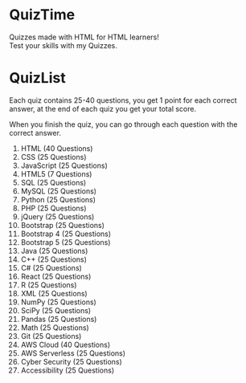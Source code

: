 <h1>QuizTime</h1>
Quizzes made with HTML for HTML learners!
<br>
Test your skills with my Quizzes.
<h1>QuizList</h1>
Each quiz contains 25-40 questions, you get 1 point for each correct answer, at the end of each quiz you get your total score.
<p></p>
When you finish the quiz, you can go through each question with the correct answer.
<br>
<ol>
  <li>HTML (40 Questions)</li>
  <li>CSS (25 Questions)</li>
  <li>JavaScript (25 Questions)</li>
  <li>HTML5 (7 Questions)</li>
  <li>SQL (25 Questions)</li>
  <li>MySQL (25 Questions)</li>
  <li>Python (25 Questions)</li>
  <li>PHP (25 Questions)</li>
  <li>jQuery (25 Questions)</li>
  <li>Bootstrap (25 Questions)</li>
  <li>Bootstrap 4 (25 Questions)</li>
  <li>Bootstrap 5 (25 Questions)</li>
  <li>Java (25 Questions)</li>
  <li>C++ (25 Questions)</li>
  <li>C# (25 Questions)</li>
  <li>React (25 Questions)</li>
  <li>R (25 Questions)</li>
  <li>XML (25 Questions)</li>
  <li>NumPy (25 Questions)</li>
  <li>SciPy (25 Questions)</li>
  <li>Pandas (25 Questions)</li>
  <li>Math (25 Questions)</li>
  <li>Git (25 Questions)</li>
  <li>AWS Cloud (40 Questions)</li>
  <li>AWS Serverless (25 Questions)</li>
  <li>Cyber Security (25 Questions)</li>
  <li>Accessibility (25 Questions)</li>
</ol>
